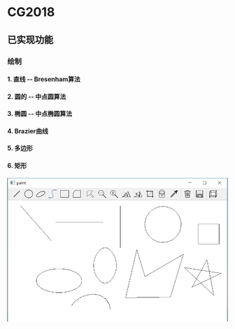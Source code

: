 # CG2018

## 已实现功能
### 绘制
#### 1. 直线 -- Bresenham算法
#### 2. 圆的 -- 中点圆算法
#### 3. 椭圆 -- 中点椭圆算法
#### 4. Brazier曲线 
#### 5. 多边形 
#### 6. 矩形
![](https://github.com/cmyzld/CG2018/blob/master/screen/draw.png)

